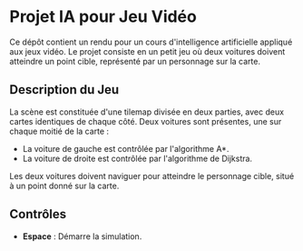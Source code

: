 # Projet IA pour Jeu Vidéo

Ce dépôt contient un rendu pour un cours d'intelligence artificielle appliqué aux jeux vidéo. Le projet consiste en un petit jeu où deux voitures doivent atteindre un point cible, représenté par un personnage sur la carte.

## Description du Jeu

La scène est constituée d'une tilemap divisée en deux parties, avec deux cartes identiques de chaque côté. Deux voitures sont présentes, une sur chaque moitié de la carte :
- La voiture de gauche est contrôlée par l'algorithme A*.
- La voiture de droite est contrôlée par l'algorithme de Dijkstra.

Les deux voitures doivent naviguer pour atteindre le personnage cible, situé à un point donné sur la carte.

## Contrôles

- **Espace** : Démarre la simulation.
